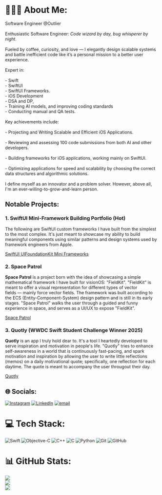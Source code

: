 # 👨🏻‍💻 About Me:
Software Engineer @Outlier<br><br>Enthusiastic Software Engineer: _Code wizard by day, bug whisperer by night._ <br><br>
Fueled by coffee, curiosity, and love — I elegantly design scalable systems and battle inefficient code like it’s a personal mission to a better user experience. <br><br>Expert in:<br><br>- Swift<br>- SwiftUI<br>- SwiftUI Frameworks.<br>- iOS Development<br>- DSA and DP, <br>- Training AI models, and improving coding standards<br>- Conducting manual and QA tests.<br><br>Key achievements include:<br><br>- Projecting and Writing Scalable and Efficient iOS Applications.<br><br>- Reviewing and assessing 100 code submissions from both AI and other developers.<br><br>- Building frameworks for iOS applications, working mainly on SwiftUI.<br><br>- Optimizing applications for speed and scalability by choosing the correct data structures and algorithmic solutions.<br><br>I define myself as an innovator and a problem solver. However, above all, I'm an ever-willing-to-grow-and-learn person.

## Notable Projects:

### 1. SwiftUI Mini-Framework Building Portfolio (Hot)

The following are SwiftUI custom frameworks I have built from the simplest to the most complex. It's just meant to showcase my ability to build meaningful components using similar patterns and design systems used by framework engineers from Apple.

<a href="https://github.com/stars/saverio-negro/lists/swiftui-uifoundationkit">SwiftUI UIFoundationKit Mini Frameworks</a>

### 2. Space Patrol

**Space Patrol** is a project born with the idea of showcasing a simple mathematical framework I have built for visionOS: "FieldKit". "FieldKit" is meant to offer a visual representation for different types of vector fields — mainly force vector fields. The framework was built according to the ECS (Entity-Component-System) design pattern and is still in its early stages. "Space Patrol" walks the user through a guided and funny experience in space, and serves as a UI/UX to expose "FieldKit".

<a href="https://github.com/saverio-negro/SpacePatrol">Space Patrol</a>

### 3. Quotly (WWDC Swift Student Challenge Winner 2025)

**Quotly** is an app I truly hold dear to. It's a tool I heartedly developed to serve inspiration and motivation in people's life. "Quotly" tries to enhance self-awareness in a world that is continuously fast-pacing, and spark motivation and inspiration by allowing the user to write little reflections (memos) on a daily motivational quote; specifically, one reflection for each daytime. The quote is meant to accompany the user througout their day.

<a href="https://github.com/saverio-negro/Quotly">Quotly</a>

## 🌐 Socials:
[![Instagram](https://img.shields.io/badge/Instagram-%23E4405F.svg?logo=Instagram&logoColor=white)](https://instagram.com/saverionegro) [![LinkedIn](https://img.shields.io/badge/LinkedIn-%230077B5.svg?logo=linkedin&logoColor=white)](https://linkedin.com/in/saverio-negro-5192b2200) [![email](https://img.shields.io/badge/Email-D14836?logo=gmail&logoColor=white)](mailto:saverionegro@gmail.com) 

# 💻 Tech Stack:
![Swift](https://img.shields.io/badge/swift-F54A2A?style=for-the-badge&logo=swift&logoColor=white) ![Objective-C](https://img.shields.io/badge/OBJECTIVE--C-%233A95E3.svg?style=for-the-badge&logo=apple&logoColor=white) ![C++](https://img.shields.io/badge/c++-%2300599C.svg?style=for-the-badge&logo=c%2B%2B&logoColor=white) ![C](https://img.shields.io/badge/c-%2300599C.svg?style=for-the-badge&logo=c&logoColor=white) ![Python](https://img.shields.io/badge/python-3670A0?style=for-the-badge&logo=python&logoColor=ffdd54) ![Git](https://img.shields.io/badge/git-%23F05033.svg?style=for-the-badge&logo=git&logoColor=white) ![GitHub](https://img.shields.io/badge/github-%23121011.svg?style=for-the-badge&logo=github&logoColor=white)
# 📊 GitHub Stats:
![](https://github-readme-stats.vercel.app/api?username=saverio-negro&theme=dark&hide_border=false&include_all_commits=false&count_private=false)<br/>
![](https://nirzak-streak-stats.vercel.app/?user=saverio-negro&theme=dark&hide_border=false)<br/>
![](https://github-readme-stats.vercel.app/api/top-langs/?username=saverio-negro&theme=dark&hide_border=false&include_all_commits=false&count_private=false&layout=compact)

<!-- Proudly created with GPRM ( https://gprm.itsvg.in ) -->
